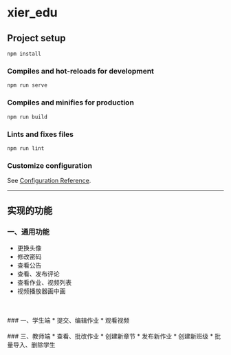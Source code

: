 # xier_edu

## Project setup
```
npm install
```

### Compiles and hot-reloads for development
```
npm run serve
```

### Compiles and minifies for production
```
npm run build
```

### Lints and fixes files
```
npm run lint
```

### Customize configuration
See [Configuration Reference](https://cli.vuejs.org/config/).

___

## 实现的功能
### 一、通用功能
* 更换头像
* 修改密码
* 查看公告
* 查看、发布评论
* 查看作业、视频列表
* 视频播放器画中画
<br>
<br>
### 一、学生端
* 提交、编辑作业
* 观看视频
<br>
<br>
### 三、教师端
* 查看、批改作业
* 创建新章节
* 发布新作业
* 创建新班级
* 批量导入、删除学生

